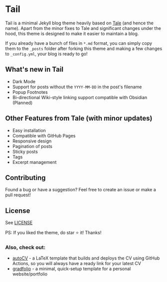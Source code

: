 # Tail

Tail is a minimal Jekyll blog theme heavily based on [Tale](https://github.com/chesterhow/tale) (and hence the name). Apart from the minor fixes to Tale and significant changes under the hood, this theme is designed to make it easier to maintain a blog.

If you already have a bunch of files in `*.md` format, you can simply copy them to the `_posts` folder after forking this theme and making a few changes to `_config.yml`, your blog is ready to go!

## What's new in Tail
- Dark Mode
- Support for posts without the `YYYY-MM-DD` in the post's filename
- Popup Footnotes
- Bi-directional Wiki-style linking support compatible with Obsidian (Planned)

## Other Features from Tale (with minor updates)
- Easy installation
- Compatible with GitHub Pages
- Responsive design
- Pagination of posts
- Sticky posts
- Tags
- Excerpt management

## Contributing
Found a bug or have a suggestion? Feel free to create an issue or make a pull request!

## License
See [LICENSE](https://github.com/jitinnair1/tail/blob/master/LICENSE)

PS: If you liked the theme, do star :star: it! Thanks!

### Also, check out:

- [autoCV](https://github.com/jitinnair1/autocv) - a LaTeX template that builds and deploys the CV using GitHub Actions, so you will always have a ready link for your latest CV
- [gradfolio](https://github.com/jitinnair1/gradfolio) - a minimal, quick-setup template for a personal website/portfolio
